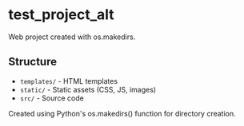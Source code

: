 # test_project_alt

Web project created with os.makedirs.

## Structure
- `templates/` - HTML templates
- `static/` - Static assets (CSS, JS, images)
- `src/` - Source code

Created using Python's os.makedirs() function for directory creation.
